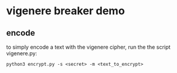 # vigenere breaker demo

## encode

to simply encode a text with the vigenere cipher, run the the script vigenere.py:

```
python3 encrypt.py -s <secret> -m <text_to_encrypt>
```
